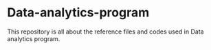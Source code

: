 # Data-analytics-program
This repository is all about the reference files and codes used in Data analytics program.
